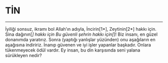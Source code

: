 # TİN
---
İyiliği sonsuz, ikramı bol Allah’ın adıyla,
İncirin[1*], Zeytinin[2*] hakkı için.
Sina dağının[*] hakkı için
Bu güvenli şehrin hakkı için[*]!
Biz insanı, en güzel donanımda yaratırız.
Sonra (yaptığı yanlışlar yüzünden) onu aşağıların en aşağısına indiririz.
İnanıp güvenen ve iyi işler yapanlar başkadır. Onlara tükenmeyecek ödül vardır.
Ey insan, bu din karşısında seni yalana sürükleyen nedir?